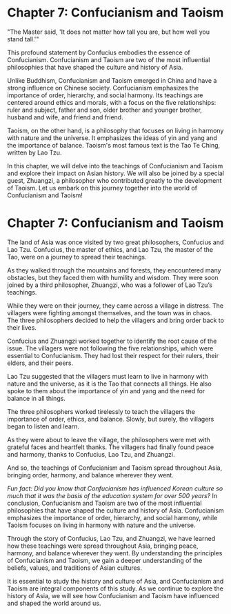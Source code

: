 # Chapter 7: Confucianism and Taoism

"The Master said, 'It does not matter how tall you are, but how well you stand tall.'"

This profound statement by Confucius embodies the essence of Confucianism. Confucianism and Taoism are two of the most influential philosophies that have shaped the culture and history of Asia.

Unlike Buddhism, Confucianism and Taoism emerged in China and have a strong influence on Chinese society. Confucianism emphasizes the importance of order, hierarchy, and social harmony. Its teachings are centered around ethics and morals, with a focus on the five relationships: ruler and subject, father and son, older brother and younger brother, husband and wife, and friend and friend.

Taoism, on the other hand, is a philosophy that focuses on living in harmony with nature and the universe. It emphasizes the ideas of yin and yang and the importance of balance. Taoism's most famous text is the Tao Te Ching, written by Lao Tzu.

In this chapter, we will delve into the teachings of Confucianism and Taoism and explore their impact on Asian history. We will also be joined by a special guest, Zhuangzi, a philosopher who contributed greatly to the development of Taoism. Let us embark on this journey together into the world of Confucianism and Taoism!
# Chapter 7: Confucianism and Taoism

The land of Asia was once visited by two great philosophers, Confucius and Lao Tzu. Confucius, the master of ethics, and Lao Tzu, the master of the Tao, were on a journey to spread their teachings.

As they walked through the mountains and forests, they encountered many obstacles, but they faced them with humility and wisdom. They were soon joined by a third philosopher, Zhuangzi, who was a follower of Lao Tzu’s teachings.

While they were on their journey, they came across a village in distress. The villagers were fighting amongst themselves, and the town was in chaos. The three philosophers decided to help the villagers and bring order back to their lives.

Confucius and Zhuangzi worked together to identify the root cause of the issue. The villagers were not following the five relationships, which were essential to Confucianism. They had lost their respect for their rulers, their elders, and their peers.

Lao Tzu suggested that the villagers must learn to live in harmony with nature and the universe, as it is the Tao that connects all things. He also spoke to them about the importance of yin and yang and the need for balance in all things.

The three philosophers worked tirelessly to teach the villagers the importance of order, ethics, and balance. Slowly, but surely, the villagers began to listen and learn.

As they were about to leave the village, the philosophers were met with grateful faces and heartfelt thanks. The villagers had finally found peace and harmony, thanks to Confucius, Lao Tzu, and Zhuangzi.

And so, the teachings of Confucianism and Taoism spread throughout Asia, bringing order, harmony, and balance wherever they went.

*Fun fact: Did you know that Confucianism has influenced Korean culture so much that it was the basis of the education system for over 500 years?*
In conclusion, Confucianism and Taoism are two of the most influential philosophies that have shaped the culture and history of Asia. Confucianism emphasizes the importance of order, hierarchy, and social harmony, while Taoism focuses on living in harmony with nature and the universe.

Through the story of Confucius, Lao Tzu, and Zhuangzi, we have learned how these teachings were spread throughout Asia, bringing peace, harmony, and balance wherever they went. By understanding the principles of Confucianism and Taoism, we gain a deeper understanding of the beliefs, values, and traditions of Asian cultures.

It is essential to study the history and culture of Asia, and Confucianism and Taoism are integral components of this study. As we continue to explore the history of Asia, we will see how Confucianism and Taoism have influenced and shaped the world around us.